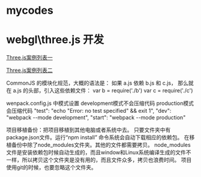 # mycodes
# webgl\three.js 开发

[Three.js案例列表一](https://scqilin.github.io/mycodes/threejs01/threejs.html)  

[Three.js案例列表二](https://scqilin.github.io/mycodes/threejs02/example01.html)


 CommonJS 的模块化规范，大概的语法是： 如果 a.js 依赖 b.js 和 c.js， 那么就在 a.js 的头部，引入这些依赖文件：
var b = require('./b')
var c = require('./c')

wenpack.config.js 中模式设置
development模式不会压缩代码  production模式会压缩代码 
"test": "echo \"Error: no test specified\" && exit 1",
"dev": "webpack --mode development",
"start": "webpack --mode production"

项目移植备份：把项目移植到其他电脑或者系统中去。
只要文件夹中有package.json文件。运行“npm install” 命令系统会自动下载相应的依赖包。
在移植备份中除了node_modules文件夹。其他的文件都需要拷贝。
node_modules文件是安装依赖包时候自动生成的，而且window和Linux系统编译生成的文件不一样，所以拷贝这个文件夹是没有用的，而且文件众多，拷贝也浪费时间。
项目使用git的时候，也要忽略这个文件夹。

